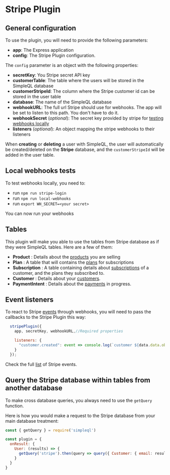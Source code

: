 # Stripe Plugin

## General configuration

To use the plugin, you will need to provide the following parameters:

 * **app**: The Express application
 * **config**: The Stripe Plugin configuration.

 The `config` parameter is an object with the following properties:

 * **secretKey**: You Stripe secret API key
 * **customerTable**: The table where the users will be stored in the SimpleQL database
 * **customerStripeId**: The column where the Stripe customer id can be stored in the user table
 * **database**: The name of the SimpleQL database
 * **webhookURL**: The full url Stripe should use for webhooks. The app will be set to listen to this path. You don't have to do it.
 * **webhookSecret** (*optional*): The secret key provided by stripe for [testing webhooks locally](https://stripe.com/docs/webhooks/test) 
 * **listeners** (*optional*): An object mapping the stripe webhooks to their listeners

When **creating** or **deleting** a user with SimpleQL, the user will automatically be created/deleted on the **Stripe** database, and the `customerStripeId` will be added in the user table.

## Local webhooks tests

To test webhooks locally, you need to:

* run `npm run stripe-login`
* run `npm run local-webhooks`
* run `export WH_SECRET=<your secret>`

You can now run your webhooks

## Tables

This plugin will make you able to use the tables from Stripe database as if they were SimpleQL tables. Here are a few of them:

 * **Product** : Details about the [products](https://stripe.com/docs/api/products) you are selling
 * **Plan** : A table that will contains the [plans](https://stripe.com/docs/api/plans) for subscriptions
 * **Subscription** : A table containing details about [subscriptions](https://stripe.com/docs/api/subscriptions) of a customer, and the plans they subscribed to.
 * **Customer** : Details about your [customers](https://stripe.com/docs/api/customers).
 * **PaymentIntent** : Details about the [payments](https://stripe.com/docs/api/payments_intent) in progress.

## Event listeners

To react to Stripe [events](https://stripe.com/docs/api/events) through webhooks, you will need to pass the callbacks to the Stripe Plugin this way:

```javascript
  stripePlugin({
    app, secretKey, webhookURL,//Required properties

    listeners: {
      "customer.created": event => console.log(`customer ${data.data.object.id} was created`),
    }
  });
```

Check the full [list](https://stripe.com/docs/api/events/types) of Stripe events.

## Query the Stripe database within tables from another database

To make cross database queries, you always need to use the `getQuery` function.

Here is how you would make a request to the Stripe database from your main database treatment:

```javascript
const { getQuery } = require('simpleql')

const plugin = {
  onResult: {
    User: (results) => {
      getQuery('stripe').then(query => query({ Customer: { email: results.map(result => result.email)}, get: '*'}))
    }
  }
}
```